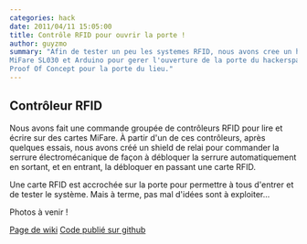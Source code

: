 ```yaml
---
categories: hack
date: 2011/04/11 15:05:00
title: Contrôle RFID pour ouvrir la porte !
author: guyzmo
summary: "Afin de tester un peu les systemes RFID, nous avons cree un hack RFID sur base de controleur
MiFare SL030 et Arduino pour gerer l'ouverture de la porte du hackerspace. L'idee etant d'en faire un
Proof Of Concept pour la porte du lieu."
---
```


## Contrôleur RFID

Nous avons fait une commande groupée de contrôleurs RFID pour lire et
écrire sur des cartes MiFare. À partir d'un de ces contrôleurs, après
quelques essais, nous avons créé un shield de relai pour commander la
serrure électromécanique de façon à débloquer la serrure automatiquement
en sortant, et en entrant, la débloquer en passant une carte RFID.

Une carte RFID est accrochée sur la porte pour permettre à tous d'entrer
et de tester le système. Mais à terme, pas mal d'idées sont à exploiter...

Photos à venir !

[Page de wiki](http://wiki.leloop.org/index.php/LeLoopRFID)
[Code publié sur github](http://github.com/LeLoop/LeLoopRFID)


